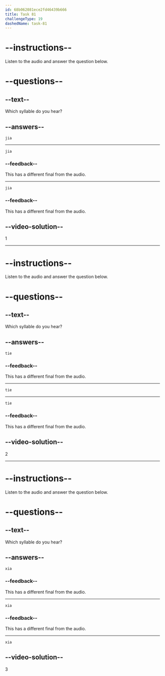```yaml
---
id: 68b062081ece2fd46439b666
title: Task 81
challengeType: 19
dashedName: task-81
---
```


<!-- (Audio) A: jia -->

# --instructions--

Listen to the audio and answer the question below.

# --questions--

## --text--

Which syllable do you hear?

## --answers--

`jia`

---

`jia`

### --feedback--

This has a different final from the audio.

---

`jia`

### --feedback--

This has a different final from the audio.

## --video-solution--

1

---

<!-- (Audio) A: tie -->

# --instructions--

Listen to the audio and answer the question below.

# --questions--

## --text--

Which syllable do you hear?

## --answers--

`tie`

### --feedback--

This has a different final from the audio.

---

`tie`

---

`tie`

### --feedback--

This has a different final from the audio.

## --video-solution--

2

---

<!-- (Audio) A: xia -->

# --instructions--

Listen to the audio and answer the question below.

# --questions--

## --text--

Which syllable do you hear?

## --answers--

`xia`

### --feedback--

This has a different final from the audio.

---

`xia`

### --feedback--

This has a different final from the audio.

---

`xia`

## --video-solution--

3
